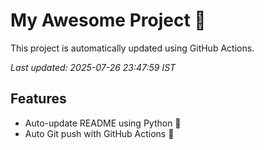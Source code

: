 # My Awesome Project 🚀

This project is automatically updated using GitHub Actions.

_Last updated: 2025-07-26 23:47:59 IST_

## Features
- Auto-update README using Python 🐍
- Auto Git push with GitHub Actions 🤖
